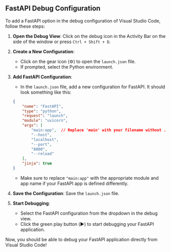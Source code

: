 ##  FastAPI Debug Configuration
To add a FastAPI option in the debug configuration of Visual Studio Code, follow these steps:

1. **Open the Debug View**: Click on the debug icon in the Activity Bar on the side of the window or press `Ctrl + Shift + D`.

2. **Create a New Configuration**:
   - Click on the gear icon (⚙️) to open the `launch.json` file.
   - If prompted, select the Python environment.

3. **Add FastAPI Configuration**:
   - In the `launch.json` file, add a new configuration for FastAPI. It should look something like this:

   ```json
   {
       "name": "FastAPI",
       "type": "python",
       "request": "launch",
       "module": "uvicorn",
       "args": [
           "main:app",  // Replace 'main' with your filename without .py
           "--host",
           "localhost",
           "--port",
           "8000",
           "--reload"
       ],
       "jinja": true
   }
   ```

   - Make sure to replace `"main:app"` with the appropriate module and app name if your FastAPI app is defined differently.

4. **Save the Configuration**: Save the `launch.json` file.

5. **Start Debugging**:
   - Select the FastAPI configuration from the dropdown in the debug view.
   - Click the green play button (▶️) to start debugging your FastAPI application.

Now, you should be able to debug your FastAPI application directly from Visual Studio Code!
